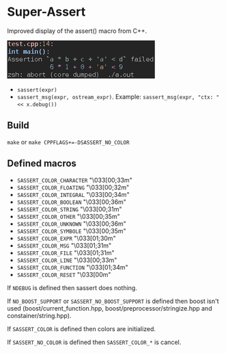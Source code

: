 Super-Assert
=============

Improved display of the assert() macro from C++.

![Sassert example](https://raw.githubusercontent.com/jonathanpoelen/super-assert/master/sample_output.gif)

- `sassert(expr)`
- `sassert_msg(expr, ostream_expr)`. Example: `sassert_msg(expr, "ctx: " << x.debug())`


Build
-----

  `make` or `make CPPFLAGS+=-DSASSERT_NO_COLOR`


Defined macros
--------------

* `SASSERT_COLOR_CHARACTER`   "\033[00;33m"
* `SASSERT_COLOR_FLOATING`    "\033[00;32m"
* `SASSERT_COLOR_INTEGRAL`    "\033[00;34m"
* `SASSERT_COLOR_BOOLEAN`     "\033[00;36m"
* `SASSERT_COLOR_STRING`      "\033[00;31m"
* `SASSERT_COLOR_OTHER`       "\033[00;35m"
* `SASSERT_COLOR_UNKNOWN`     "\033[00;36m"
* `SASSERT_COLOR_SYMBOLE`     "\033[00;35m"
* `SASSERT_COLOR_EXPR`        "\033[01;30m"
* `SASSERT_COLOR_MSG`         "\033[01;31m"
* `SASSERT_COLOR_FILE`        "\033[01;31m"
* `SASSERT_COLOR_LINE`        "\033[00;33m"
* `SASSERT_COLOR_FUNCTION`    "\033[01;34m"
* `SASSERT_COLOR_RESET`       "\033[00m"


If `NDEBUG` is defined then sassert does nothing.

If `NO_BOOST_SUPPORT` or `SASSERT_NO_BOOST_SUPPORT` is defined then boost isn't used (boost/current_function.hpp, boost/preprocessor/stringize.hpp and constainer/string.hpp).

If `SASSERT_COLOR` is defined then colors are initialized.

If `SASSERT_NO_COLOR` is defined then `SASSERT_COLOR_*` is cancel.
